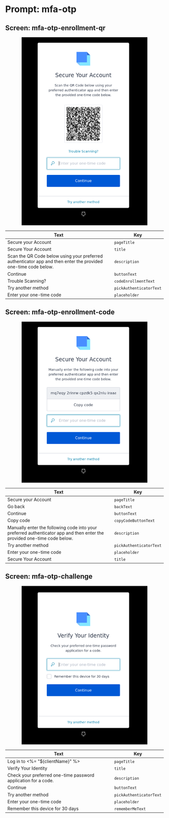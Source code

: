 # Prompt: mfa-otp

## Screen: mfa-otp-enrollment-qr

<p style="text-align: center;">
  <img alt="mfa-otp-enrollment-qr reference screenshot" class="ul-prompt-screenshot" data-ul-prompt="mfa-otp-enrollment-qr" src="/media/articles/universal-login/text-customization/mfa-otp-enrollment-qr.png" style="width: 400px;"/>
</p>

|Text|Key|
|----------|----------|
|Secure your Account|`pageTitle`|
|Secure Your Account|`title`|
|Scan the QR Code below using your preferred authenticator app and then enter the provided one-time code below.|`description`|
|Continue|`buttonText`|
|Trouble Scanning?|`codeEnrollmentText`|
|Try another method|`pickAuthenticatorText`|
|Enter your one-time code|`placeholder`|

## Screen: mfa-otp-enrollment-code

<p style="text-align: center;">
  <img alt="mfa-otp-enrollment-code reference screenshot" class="ul-prompt-screenshot" data-ul-prompt="mfa-otp-enrollment-code" src="/media/articles/universal-login/text-customization/mfa-otp-enrollment-code.png" style="width: 400px;"/>
</p>

|Text|Key|
|----------|----------|
|Secure your Account|`pageTitle`|
|Go back|`backText`|
|Continue|`buttonText`|
|Copy code|`copyCodeButtonText`|
|Manually enter the following code into your preferred authenticator app and then enter the provided one-time code below.|`description`|
|Try another method|`pickAuthenticatorText`|
|Enter your one-time code|`placeholder`|
|Secure Your Account|`title`|

## Screen: mfa-otp-challenge

<p style="text-align: center;">
  <img alt="mfa-otp-challenge reference screenshot" class="ul-prompt-screenshot" data-ul-prompt="mfa-otp-challenge" src="/media/articles/universal-login/text-customization/mfa-otp-challenge.png" style="width: 400px;"/>
</p>

|Text|Key|
|----------|----------|
|Log in to <%= "${clientName}" %>|`pageTitle`|
|Verify Your Identity|`title`|
|Check your preferred one-time password application for a code.|`description`|
|Continue|`buttonText`|
|Try another method|`pickAuthenticatorText`|
|Enter your one-time code|`placeholder`|
|Remember this device for 30 days|`rememberMeText`|

